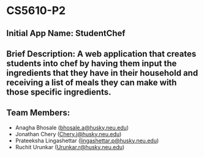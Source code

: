 # CS5610-P2

## Initial App Name: StudentChef
## Brief Description: A web application that creates students into chef by having them input the ingredients that they have in their household and receiving a list of meals they can make with those specific ingredients.
## Team Members:
- Anagha Bhosale (bhosale.a@husky.neu.edu)  
- Jonathan Chery (Chery.j@husky.neu.edu)
- Prateeksha Lingashettar (lingashettar.p@husky.neu.edu)  
- Ruchit Urunkar (Urunkar.r@husky.neu.edu)
